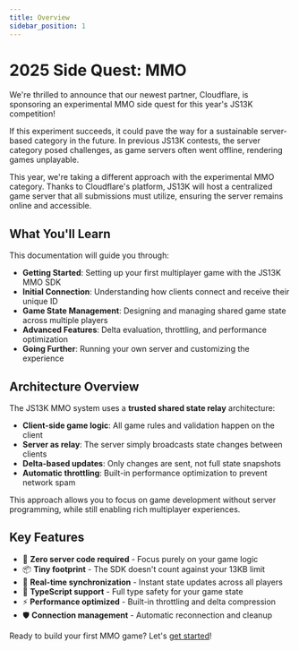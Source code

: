 ```yaml
---
title: Overview
sidebar_position: 1
---
```


# 2025 Side Quest: MMO

We're thrilled to announce that our newest partner, Cloudflare, is sponsoring an experimental MMO side quest for this year's JS13K competition!

If this experiment succeeds, it could pave the way for a sustainable server-based category in the future. In previous JS13K contests, the server category posed challenges, as game servers often went offline, rendering games unplayable.

This year, we're taking a different approach with the experimental MMO category. Thanks to Cloudflare's platform, JS13K will host a centralized game server that all submissions must utilize, ensuring the server remains online and accessible.

## What You'll Learn

This documentation will guide you through:

- **Getting Started**: Setting up your first multiplayer game with the JS13K MMO SDK
- **Initial Connection**: Understanding how clients connect and receive their unique ID
- **Game State Management**: Designing and managing shared game state across multiple players
- **Advanced Features**: Delta evaluation, throttling, and performance optimization
- **Going Further**: Running your own server and customizing the experience

## Architecture Overview

The JS13K MMO system uses a **trusted shared state relay** architecture:

- **Client-side game logic**: All game rules and validation happen on the client
- **Server as relay**: The server simply broadcasts state changes between clients
- **Delta-based updates**: Only changes are sent, not full state snapshots
- **Automatic throttling**: Built-in performance optimization to prevent network spam

This approach allows you to focus on game development without server programming, while still enabling rich multiplayer experiences.

## Key Features

- 🚀 **Zero server code required** - Focus purely on your game logic
- 📦 **Tiny footprint** - The SDK doesn't count against your 13KB limit
- 🔄 **Real-time synchronization** - Instant state updates across all players
- 🎯 **TypeScript support** - Full type safety for your game state
- ⚡ **Performance optimized** - Built-in throttling and delta compression
- 🛡️ **Connection management** - Automatic reconnection and cleanup

Ready to build your first MMO game? Let's [get started](./getting-started.md)!
